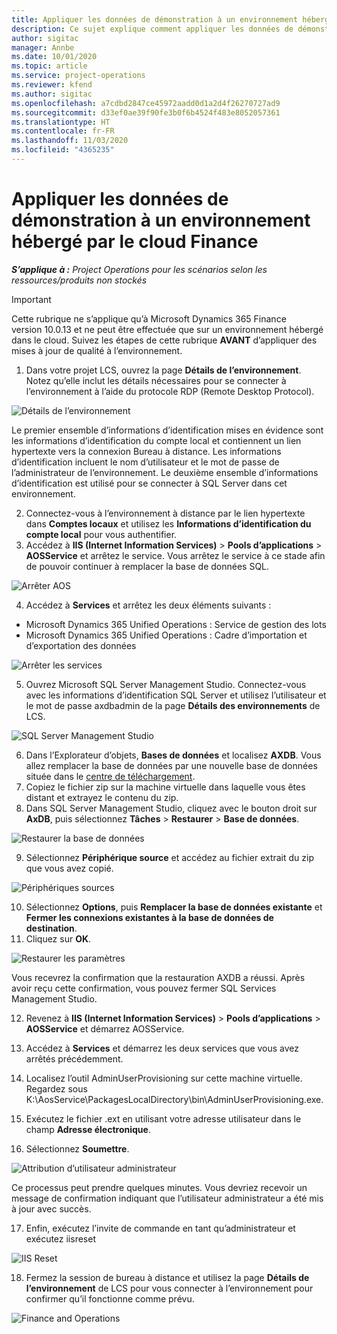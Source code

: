 ```yaml
---
title: Appliquer les données de démonstration à un environnement hébergé par le cloud Finance
description: Ce sujet explique comment appliquer les données de démonstration entre Project Operations et un environnement hébergé dans le cloud Dynamics 365 Finance.
author: sigitac
manager: Annbe
ms.date: 10/01/2020
ms.topic: article
ms.service: project-operations
ms.reviewer: kfend
ms.author: sigitac
ms.openlocfilehash: a7cdbd2847ce45972aadd0d1a2d4f26270727ad9
ms.sourcegitcommit: d33ef0ae39f90fe3b0f6b4524f483e8052057361
ms.translationtype: HT
ms.contentlocale: fr-FR
ms.lasthandoff: 11/03/2020
ms.locfileid: "4365235"
---
```

# <a name="apply-demo-data-to-a-finance-cloud-hosted-environment"></a>Appliquer les données de démonstration à un environnement hébergé par le cloud Finance

_**S’applique à :** Project Operations pour les scénarios selon les ressources/produits non stockés_

> [!IMPORTANT]
> Cette rubrique ne s’applique qu’à Microsoft Dynamics 365 Finance version 10.0.13 et ne peut être effectuée que sur un environnement hébergé dans le cloud. Suivez les étapes de cette rubrique **AVANT** d’appliquer des mises à jour de qualité à l’environnement.

1. Dans votre projet LCS, ouvrez la page **Détails de l’environnement**. Notez qu’elle inclut les détails nécessaires pour se connecter à l’environnement à l’aide du protocole RDP (Remote Desktop Protocol).

![Détails de l’environnement](./media/1EnvironmentDetails.png)

Le premier ensemble d’informations d’identification mises en évidence sont les informations d’identification du compte local et contiennent un lien hypertexte vers la connexion Bureau à distance. Les informations d’identification incluent le nom d’utilisateur et le mot de passe de l’administrateur de l’environnement. Le deuxième ensemble d’informations d’identification est utilisé pour se connecter à SQL Server dans cet environnement.

2. Connectez-vous à l’environnement à distance par le lien hypertexte dans **Comptes locaux** et utilisez les **Informations d’identification du compte local** pour vous authentifier.
3. Accédez à **IIS (Internet Information Services)** > **Pools d’applications** > **AOSService** et arrêtez le service. Vous arrêtez le service à ce stade afin de pouvoir continuer à remplacer la base de données SQL.

![Arrêter AOS](./media/2StopAOS.png)

4. Accédez à **Services** et arrêtez les deux éléments suivants :

- Microsoft Dynamics 365 Unified Operations : Service de gestion des lots
- Microsoft Dynamics 365 Unified Operations : Cadre d’importation et d’exportation des données

![Arrêter les services](./media/3StopServices.png)

5. Ouvrez Microsoft SQL Server Management Studio. Connectez-vous avec les informations d’identification SQL Server et utilisez l’utilisateur et le mot de passe axdbadmin de la page **Détails des environnements** de LCS.

![SQL Server Management Studio](./media/4SSMS.png)

6. Dans l’Explorateur d’objets, **Bases de données** et localisez **AXDB**. Vous allez remplacer la base de données par une nouvelle base de données située dans le [centre de téléchargement](https://download.microsoft.com/download/1/a/3/1a314bd2-b082-4a87-abdc-1ba26c92b63d/ProjOpsDemoDataFOGARelease.zip). 
7. Copiez le fichier zip sur la machine virtuelle dans laquelle vous êtes distant et extrayez le contenu du zip.
8. Dans SQL Server Management Studio, cliquez avec le bouton droit sur **AxDB**, puis sélectionnez **Tâches** > **Restaurer** > **Base de données**.

![Restaurer la base de données](./media/5RestoreDatabase.png)

9. Sélectionnez **Périphérique source** et accédez au fichier extrait du zip que vous avez copié.

![Périphériques sources](./media/6SourceDevice.png)

10. Sélectionnez **Options**, puis **Remplacer la base de données existante** et **Fermer les connexions existantes à la base de données de destination**. 
11. Cliquez sur **OK**.

![Restaurer les paramètres](./media/7RestoreSetting.png)

Vous recevrez la confirmation que la restauration AXDB a réussi. Après avoir reçu cette confirmation, vous pouvez fermer SQL Services Management Studio.

12. Revenez à **IIS (Internet Information Services)** > **Pools d’applications** > **AOSService** et démarrez AOSService.
13. Accédez à **Services** et démarrez les deux services que vous avez arrêtés précédemment.

14. Localisez l’outil AdminUserProvisioning sur cette machine virtuelle. Regardez sous K:\AosService\PackagesLocalDirectory\bin\AdminUserProvisioning.exe.
15. Exécutez le fichier .ext en utilisant votre adresse utilisateur dans le champ **Adresse électronique**. 
16. Sélectionnez **Soumettre**.

![Attribution d’utilisateur administrateur](./media/8AdminUserProvisioning.png)

Ce processus peut prendre quelques minutes. Vous devriez recevoir un message de confirmation indiquant que l’utilisateur administrateur a été mis à jour avec succès.

17. Enfin, exécutez l’invite de commande en tant qu’administrateur et exécutez iisreset

![IIS Reset](./media/9IISReset.png)

18. Fermez la session de bureau à distance et utilisez la page **Détails de l’environnement** de LCS pour vous connecter à l’environnement pour confirmer qu’il fonctionne comme prévu.

![Finance and Operations](./media/10FinanceAndOperations.png)
